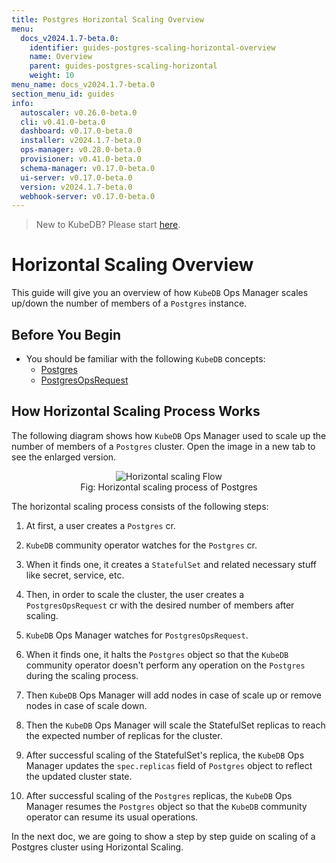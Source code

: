 ```yaml
---
title: Postgres Horizontal Scaling Overview
menu:
  docs_v2024.1.7-beta.0:
    identifier: guides-postgres-scaling-horizontal-overview
    name: Overview
    parent: guides-postgres-scaling-horizontal
    weight: 10
menu_name: docs_v2024.1.7-beta.0
section_menu_id: guides
info:
  autoscaler: v0.26.0-beta.0
  cli: v0.41.0-beta.0
  dashboard: v0.17.0-beta.0
  installer: v2024.1.7-beta.0
  ops-manager: v0.28.0-beta.0
  provisioner: v0.41.0-beta.0
  schema-manager: v0.17.0-beta.0
  ui-server: v0.17.0-beta.0
  version: v2024.1.7-beta.0
  webhook-server: v0.17.0-beta.0
---
```


> New to KubeDB? Please start [here](/docs/v2024.1.7-beta.0/README).

# Horizontal Scaling Overview

This guide will give you an overview of how `KubeDB` Ops Manager scales up/down the number of members of a `Postgres` instance.

## Before You Begin

- You should be familiar with the following `KubeDB` concepts:
  - [Postgres](/docs/v2024.1.7-beta.0/guides/postgres/concepts/postgres)
  - [PostgresOpsRequest](/docs/v2024.1.7-beta.0/guides/postgres/concepts/opsrequest)

## How Horizontal Scaling Process Works

The following diagram shows how `KubeDB` Ops Manager used to scale up the number of members of a `Postgres` cluster. Open the image in a new tab to see the enlarged version.

<figure align="center">
  <img alt="Horizontal scaling Flow" src="/docs/v2024.1.7-beta.0/guides/postgres/scaling/horizontal-scaling/overview/images/pg-horizontal-scaling.png">
<figcaption align="center">Fig: Horizontal scaling process of Postgres</figcaption>
</figure>

The horizontal scaling process consists of the following steps:

1. At first, a user creates a `Postgres` cr.

2. `KubeDB` community operator watches for the `Postgres` cr.

3. When it finds one, it creates a `StatefulSet` and related necessary stuff like secret, service, etc.

4. Then, in order to scale the cluster, the user creates a `PostgresOpsRequest` cr with the desired number of members after scaling.

5. `KubeDB` Ops Manager watches for `PostgresOpsRequest`.

6. When it finds one, it halts the `Postgres` object so that the `KubeDB` community operator doesn't perform any operation on the `Postgres` during the scaling process.  

7. Then `KubeDB` Ops Manager will add nodes in case of scale up or remove nodes in case of scale down.

8. Then the `KubeDB` Ops Manager will scale the StatefulSet replicas to reach the expected number of replicas for the cluster.

9.  After successful scaling of the StatefulSet's replica, the `KubeDB` Ops Manager updates the `spec.replicas` field of `Postgres` object to reflect the updated cluster state.

10. After successful scaling of the `Postgres` replicas, the `KubeDB` Ops Manager resumes the `Postgres` object so that the `KubeDB` community operator can resume its usual operations.

In the next doc, we are going to show a step by step guide on scaling of a Postgres cluster using Horizontal Scaling.